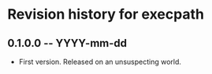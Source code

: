 # Revision history for execpath

## 0.1.0.0  -- YYYY-mm-dd

* First version. Released on an unsuspecting world.
